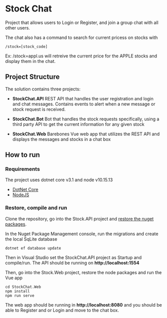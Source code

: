 # Stock Chat

Project that allows users to Login or Register, and join a group chat with all other users.

The chat also has a command to search for current pricess on stocks with

```
/stock=[stock_code]
```

Ex: /stock=appl.us will retreive the current price for the APPLE stocks and display them in the chat.

## Project Structure

The solution contains three projects:

- **StockChat.API**
  REST API that handles the user registration and login and chat messages. Contains events to alert when a new message or stock request is received.

- **StockChat.Bot**
  Bot that handles the stock requests specifically, using a third party API to get the current information for any given stock

- **StockChat.Web**
  Barebones Vue web app that utilizes the REST API and displays the messages and stocks in a chat box

## How to run

### Requirements

The project uses dotnet core v3.1 and node v10.15.13

- [DotNet Core](https://dotnet.microsoft.com/download)
- [NodeJS](https://nodejs.org/en/)

### Restore, compile and run

Clone the repository, go into the Stock.API project and [restore the nuget packages](https://docs.microsoft.com/en-us/nuget/consume-packages/package-restore).

In the Nuget Package Management console, run the migrations and create the local SqLite database

```
dotnet ef database update
```

Then in Visual Studio set the StockChat.API project as Startup and compile/run. The API should be running on **http://localhost:1554**

Then, go into the Stock.Web project, restore the node packages and run the Vue app

```
cd StockChat.Web
npm install
npm run serve
```

The web app should be running in **http://localhost:8080** and you should be able to Register and or Login and move to the chat box.
